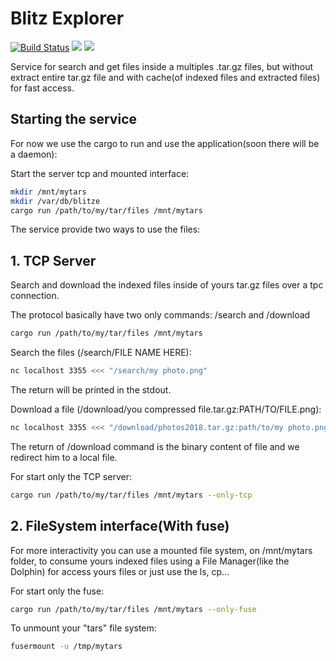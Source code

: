 # Blitz Explorer

[![Build Status](https://travis-ci.org/fernandobatels/blitz-explorer.svg?branch=master)](https://travis-ci.org/fernandobatels/blitz-explorer)
![](https://img.shields.io/github/license/fernandobatels/blitz-explorer.svg)
![](https://img.shields.io/github/release/fernandobatels/blitz-explorer.svg)

Service for search and get files inside a multiples .tar.gz files, but without extract entire tar.gz file and with cache(of indexed files and extracted files) for fast access.

## Starting the service

For now we use the cargo to run and use the application(soon there will be a daemon):

Start the server tcp and mounted interface:

```bash
mkdir /mnt/mytars
mkdir /var/db/blitze
cargo run /path/to/my/tar/files /mnt/mytars
```

The service provide two ways to use the files:

## 1. TCP Server

Search and download the indexed files inside of yours tar.gz files over a tpc connection.

The protocol basically have two only commands: /search and /download

```bash
cargo run /path/to/my/tar/files /mnt/mytars
```

Search the files (/search/FILE NAME HERE):

```bash
nc localhost 3355 <<< "/search/my photo.png"
```

The return will be printed in the stdout.

Download a file (/download/you compressed file.tar.gz:PATH/TO/FILE.png):

```bash
nc localhost 3355 <<< "/download/photos2018.tar.gz:path/to/my photo.png" > my photo.png
```

The return of /download command is the binary content of file and we redirect him to a local file.

For start only the TCP server:

```bash
cargo run /path/to/my/tar/files /mnt/mytars --only-tcp
```

## 2. FileSystem interface(With fuse)

For more interactivity you can use a mounted file system, on /mnt/mytars folder, to consume yours indexed files using a File Manager(like the Dolphin) for access yours files or just use the ls, cp...

For start only the fuse:

```bash
cargo run /path/to/my/tar/files /mnt/mytars --only-fuse
```

To unmount your "tars" file system:

```bash
fusermount -u /tmp/mytars
```
